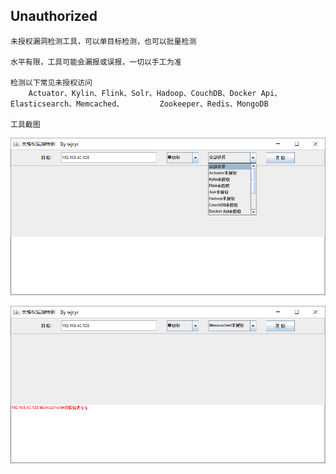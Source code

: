 ## Unauthorized

```
未授权漏洞检测工具，可以单目标检测，也可以批量检测

水平有限，工具可能会漏报或误报，一切以手工为准

检测以下常见未授权访问
	Actuator、Kylin、Flink、Solr、Hadoop、CouchDB、Docker Api、Elasticsearch、Memcached、 	    Zookeeper、Redis、MongoDB
	
工具截图
```

![image-20210128110111237](img/image-20210128110111237.png)

![image-20210128110233775](img/image-20210128110233775.png)

